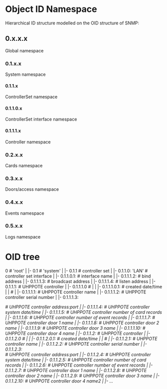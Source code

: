# Object ID Namespace

Hierarchical ID structure modelled on the OID structure of SNMP:

## 0.x.x.x

Global namespace

### 0.1.x.x

System namespace

#### 0.1.1.x

ControllerSet namespace

#### 0.1.1.0.x

ControllerSet interface namespace

#### 0.1.1.1.x

Controller namespace

### 0.2.x.x

Cards namespace

### 0.3.x.x

Doors/access namespace

### 0.4.x.x

Events namespace

### 0.5.x.x

Logs namespace

# OID tree

0                                                           # 'root'
|
|- 0.1                                                      # 'system'
     |
     |- 0.1.1                                               # controller set
            |
            |- 0.1.1.0: 'LAN'                               # controller set interface
            |        |- 0.1.1.0.1: <name>                   # interface name
            |        |- 0.1.1.1.2: <bind>                   # bind address
            |        |- 0.1.1.1.3: <broadcast>              # broadcast address
            |        |- 0.1.1.1.4: <listen>                 # listen address
            |
            |- 0.1.1.1: <status>                            # UHPPOTE controller
            |        |- 0.1.1.1.0                           #
            |        |          |- 0.1.1.1.0.1: <created>   # created date/time
            |        |                                      #
            |        |- 0.1.1.1.1:  <name>                  # UHPPOTE controller name
            |        |- 0.1.1.1.2:  <ID>                    # UHPPOTE controller serial number
            |        |- 0.1.1.1.3:  <address>               # UHPPOTE controller address:port
            |        |- 0.1.1.1.4:  <datetime>              # UHPPOTE controller system date/time
            |        |- 0.1.1.1.5:  <cards>                 # UHPPOTE controller number of card records
            |        |- 0.1.1.1.6:  <events>                # UHPPOTE controller number of event records
            |        |- 0.1.1.1.7:  <door1>                 # UHPPOTE controller door 1 name
            |        |- 0.1.1.1.8:  <door2>                 # UHPPOTE controller door 2 name
            |        |- 0.1.1.1.9:  <door3>                 # UHPPOTE controller door 3 name
            |        |- 0.1.1.1.10: <door4>                 # UHPPOTE controller door 4 name
            |
            |- 0.1.1.2: <status>                            # UHPPOTE controller
            |        |- 0.1.1.2.0                           #
            |        |          |- 0.1.1.2.0.1: <created>   # created date/time
            |        |                                      #
            |        |- 0.1.1.2.1:  <name>                  # UHPPOTE controller name
            |        |- 0.1.1.2.2:  <ID>                    # UHPPOTE controller serial number
            |        |- 0.1.1.2.3:  <address>               # UHPPOTE controller address:port
            |        |- 0.1.1.2.4:  <datetime>              # UHPPOTE controller system date/time
            |        |- 0.1.1.2.5:  <cards>                 # UHPPOTE controller number of card records
            |        |- 0.1.1.2.6:  <events>                # UHPPOTE controller number of event records
            |        |- 0.1.1.2.7:  <door1>                 # UHPPOTE controller door 1 name
            |        |- 0.1.1.2.8:  <door2>                 # UHPPOTE controller door 2 name
            |        |- 0.1.1.2.9:  <door3>                 # UHPPOTE controller door 3 name
            |        |- 0.1.1.2.10: <door4>                 # UHPPOTE controller door 4 name2
            |
            |- ...







